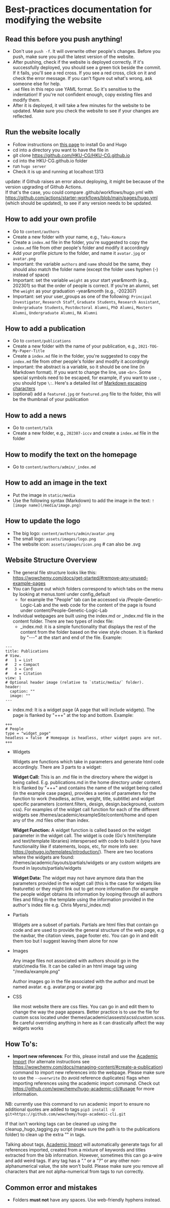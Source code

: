 # Best-practices documentation for modifying the website

## Read this before you push anything!
* Don't use `push -f`. It will overwrite other people's changes. Before you push, make sure you pull the latest version of the website.
* After pushing, check if the website is deployed correctly. If it's successfully deployed, you should see a green tick beside the commit. If it fails, you'll see a red cross. If you see a red cross, click on it and check the error message. If you can't figure out what's wrong, ask someone else for help.
* `.md` files in this repo use YAML format. So it's sensitive to the indentation! If you're not confident enough, copy existing files and modify them.
* After it is deployed, it will take a few minutes for the website to be updated. Make sure you check the website to see if your changes are reflected.

## Run the website locally
* Follow instructions on [this page](https://university.wowchemy.com/getting-started/install-hugo/) to install Go and Hugo
* cd into a directory you want to have the file in
* git clone https://github.com/HKU-CG/HKU-CG.github.io
* cd into the HKU-CG.github.io folder
* run `hugo server`
* Check it is up and running at localhost:1313

update: if Github raises an error about deploying, it might be because of the version upgrading of Github Actions.  
If that's the case, you could compare .github/workflows/hugo.yml with https://github.com/actions/starter-workflows/blob/main/pages/hugo.yml (which should be updated), to see if any version needs to be updated.

## How to add your own profile
* Go to `content/authors`
* Create a new folder with your name, e.g., `Taku-Komura`
* Create a `index.md` file in the folder, you're suggested to copy the `index.md` file from other people's folder and modify it accordingly
* Add your profile picture to the folder, and name it `avatar.jpg` or `avatar.png`
* Important: the variable `authors` and `name` should be the same, they should also match the folder name (except the folder uses hyphen (-) instead of space)
* Important: set the variable `weight` as your start year&month (e.g., 202301) so that the order of people is correct. If you're an alumni, set the `weight` as your graduation -year&month (e.g., -202307)
* Important: set your user_groups as one of the following: `Principal Investigator`, `Research Staff`, `Graduate Students`, `Research Assistant`, `Undergraduate Students`, `Postdoctoral Alumni`, `PhD Alumni`, `Masters Alumni`, `Undergraduate Alumni`, `RA Alumni`

## How to add a publication
* Go to `content/publications`
* Create a new folder with the name of your publication, e.g., `2021-TOG-My-Paper-Title`
* Create a `index.md` file in the folder, you're suggested to copy the `index.md` file from other people's folder and modify it accordingly
* Important: the abstract is a variable, so it should be one line (in Markdown format). If you want to change the line, use `<br>`. Some special symbols need to be escaped, for example, if you want to use `:`, you should type `\:`. Here's a detailed list of [Markdown escaping characters](https://github.com/mattcone/markdown-guide/blob/master/_basic-syntax/escaping-characters.md)
* (optional) add a `featured.jpg` or `featured.png` file to the folder, this will be the thumbnail of your publication

## How to add a news
* Go to `content/talk`
* Create a new folder, e.g., `202307-iccv` and create a `index.md` file in the folder

## How to modify the text on the homepage
* Go to `content/authors/admin/_index.md`

## How to add an image in the text
* Put the image in `static/media`
* Use the following syntax (Markdown) to add the image in the text: `![image name](/media/image.png)`

## How to update the logo
* The big logo: `content/authors/admin/avatar.png`
* The small logo: `assets/images/logo.png`
* The website icon: `assets/images/icon.png`  # can also be .svg

## Website Structure Overview

* The general file structure looks like this: https://wowchemy.com/docs/get-started/#remove-any-unused-example-pages
* You can figure out which folders correspond to which tabs on the menu by looking at menus.toml under config\_default
  * for example the "People" tab can be accessed via <website url>/People-Genetic-Logic-Lab and the web code for the content of the page is found under content/People-Genetic-Logic-Lab
* Individual webpages are built using the index.md or _index.md file in the content folder. There are two types of index file:
  * _index.md: it is a simple functionality that displays the rest of the content from the folder based on the view style chosen. It is flanked by "---" at the start and end of the file. Example:

~~~~
---
title: Publications
# View.
#   1 = List
#   2 = Compact
#   3 = Card
#   4 = Citation
view: 1
# Optional header image (relative to `static/media/` folder).
header:
  caption: ""
  image: ""
---
~~~~
  
  * index.md: It is a widget page (A page that will include widgets). The page is flanked by "+++" at the top and bottom. Example:

 ~~~~
+++
# People
type = "widget_page"
headless = false  # Homepage is headless, other widget pages are not.
+++
 ~~~~

* Widgets

  Widgets are functions which take in parameters and generate html code accordingly. There are 3 parts to a widget:

  **Widget Call:** This is an .md file in the directory where the widget is being called. E.g. publications.md in the home directory under content. It is flanked by "+++" and contains the name of the widget being called (in the example case pages), provides a series of parameters for the function to work (headless, active, weight, title, subtitle) and widget specific parameters (content.filters, design, design.background, custom css). For examples of the widget call function for each of the different widgets see /themes/academic/exampleSite/content/home and open any of the .md files other than index.

  **Widget Function:** A widget function is called based on the widget parameter in the widget call. The widget is code (Go's html/template and text/template libraries) interspersed with code to build it (you have functionality like if statements, loops, etc, for more info see: https://gohugo.io/templates/introduction/). There are two locations where the widgets are found: /themes/academic/layouts/partials/widgets or any custom widgets are found in layouts/partials/widgets

  **Widget Data:** The widget may not have anymore data than the parameters provided in the widget call (this is the case for widgets like featurette) or they might link out to get more information (for example the people widget obtains its information by looping through all authors files and filling in the template using the information provided in the author's index file e.g. Chris Myers/_index.md)

* Partials

  Widgets are a subset of partials. Partials are html files that contain go code and are used to provide the general structure of the web page, e.g the navbar, the citation views, page footer etc. You can go in and edit them too but I suggest leaving them alone for now

* Images

  Any image files not associated with authors should go in the static\media file. It can be called in an html image tag using "/media/example.png"

  Author images go in the file associated with the author and must be named avatar.<extension> e.g. avatar.png or avatar.jpg

* CSS

  like most website there are css files. You can go in and edit them to change the way the page appears. Better practice is to use the file for custom scss located under themes\academic\assests\scss\custom.scss. Be careful overriding anything in here as it can drastically affect the way widgets works

## How To's:

* **Import new references**: 
  For this, please install and use the [Academic Import](https://github.com/wowchemy/hugo-academic-cli/#usage) (for alternate instructions see https://wowchemy.com/docs/managing-content/#create-a-publication) command to import new references into the webpage. Please make sure to use the `--overwrite` (to avoid reference duplicates) flags when importing references using the academic import command. Check out https://github.com/wowchemy/hugo-academic-cli/#usage for more information.
  
 NB: currently use this command to run academic import to ensure no additional quotes are added to tags `pip3 install -U git+https://github.com/wowchemy/hugo-academic-cli.git`
 
 If that isn't working tags can be cleaned up using the cleanup_hugo_tagging.py script (make sure the path is to the publications folder) to clean up the extra "" in tags.

  Talking about tags, [Academic Import](https://github.com/wowchemy/hugo-academic-cli/#usage) will automatically generate tags for all references imported, created from a mixture of keywords and titles extracted from the bib information. However, sometimes this can go a-wire and add weird tags. If any tag has a *"."* or a *"?"* or any other non-alphanumerical value, the site won't build. Please make sure you remove all characters that are not alpha-numerical from tags to run correctly.

## Common error and mistakes

* Folders **must not** have any spaces. Use web-friendly hyphens instead.
